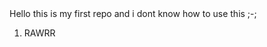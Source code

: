 <html lang="en">
<head>
	<style>
		li {
			background-color="red"
		}
	</style>
</head>
<body>
	Hello this is my first repo and i dont know how to use this ;-;
	<ol>
		<li>RAWRR</li>
	</ol>
</body>
</html>
